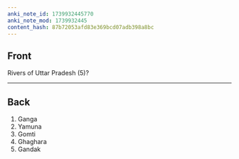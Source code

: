 ```yaml
---
anki_note_id: 1739932445770
anki_note_mod: 1739932445
content_hash: 87b72053afd83e369bcd07adb398a8bc
---
```


## Front

Rivers of Uttar Pradesh (5)?

<hr/>

## Back

1. Ganga  
2. Yamuna  
3. Gomti  
4. Ghaghara  
5. Gandak
